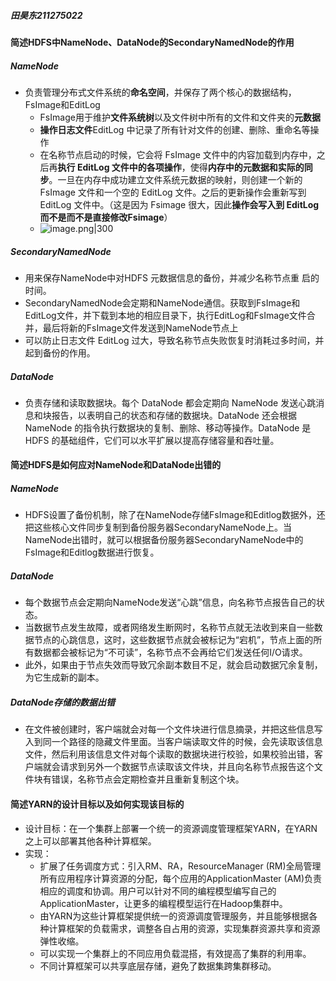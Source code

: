 ##### 田昊东211275022

#### 简述HDFS中NameNode、DataNode的SecondaryNamedNode的作用

##### NameNode

- 负责管理分布式文件系统的**命名空间**，并保存了两个核心的数据结构，
  FsImage和EditLog
  - FsImage用于维护**文件系统树**以及文件树中所有的文件和文件夹的**元数据**
  - **操作日志文件**EditLog 中记录了所有针对文件的创建、删除、重命名等操作
  - 在名称节点启动的时候，它会将 FsImage 文件中的内容加载到内存中，之后再**执行 EditLog 文件中的各项操作**，使得**内存中的元数据和实际的同步**。一旦在内存中成功建立文件系统元数据的映射，则创建一个新的 FsImage 文件和一个空的 EditLog 文件。之后的更新操作会重新写到 EditLog 文件中。（这是因为 Fsimage 很大，因此**操作会写入到 EditLog 而不是而不是直接修改Fsimage**）
  - ![image.png|300](https://thdlrt.oss-cn-beijing.aliyuncs.com/20240102165912.png)


##### SecondaryNamedNode

- 用来保存NameNode中对HDFS 元数据信息的备份，并减少名称节点重
  启的时间。
- SecondaryNamedNode会定期和NameNode通信。获取到FsImage和EditLog文件，并下载到本地的相应目录下，执行EditLog和FsImage文件合并，最后将新的FsImage文件发送到NameNode节点上
- 可以防止日志文件 EditLog 过大，导致名称节点失败恢复时消耗过多时间，并起到备份的作用。

##### DataNode

- 负责存储和读取数据块。每个 DataNode 都会定期向 NameNode 发送心跳消息和块报告，以表明自己的状态和存储的数据块。DataNode 还会根据 NameNode 的指令执行数据块的复制、删除、移动等操作。DataNode 是 HDFS 的基础组件，它们可以水平扩展以提高存储容量和吞吐量。

#### 简述HDFS是如何应对NameNode和DataNode出错的

##### NameNode

- HDFS设置了备份机制，除了在NameNode存储FsImage和Editlog数据外，还把这些核心文件同步复制到备份服务器SecondaryNameNode上。当NameNode出错时，就可以根据备份服务器SecondaryNameNode中的FsImage和Editlog数据进行恢复。

##### DataNode

- 每个数据节点会定期向NameNode发送“心跳”信息，向名称节点报告自己的状态。
- 当数据节点发生故障，或者网络发生断网时，名称节点就无法收到来自一些数据节点的心跳信息，这时，这些数据节点就会被标记为“宕机”，节点上面的所有数据都会被标记为“不可读”，名称节点不会再给它们发送任何I/O请求。
- 此外，如果由于节点失效而导致冗余副本数目不足，就会启动数据冗余复制，为它生成新的副本。

##### DataNode存储的数据出错

- 在文件被创建时，客户端就会对每一个文件块进行信息摘录，并把这些信息写入到同一个路径的隐藏文件里面。当客户端读取文件的时候，会先读取该信息文件，然后利用该信息文件对每个读取的数据块进行校验，如果校验出错，客户端就会请求到另外一个数据节点读取该文件块，并且向名称节点报告这个文件块有错误，名称节点会定期检查并且重新复制这个块。

#### 简述YARN的设计目标以及如何实现该目标的

- 设计目标：在一个集群上部署一个统一的资源调度管理框架YARN，在YARN之上可以部署其他各种计算框架。
- 实现：
  - 扩展了任务调度方式：引入RM、RA，ResourceManager (RM)全局管理所有应用程序计算资源的分配，每个应用的ApplicationMaster (AM)负责相应的调度和协调。用户可以针对不同的编程模型编写自己的ApplicationMaster，让更多的编程模型运行在Hadoop集群中。
  - 由YARN为这些计算框架提供统一的资源调度管理服务，并且能够根据各种计算框架的负载需求，调整各自占用的资源，实现集群资源共享和资源弹性收缩。
  - 可以实现一个集群上的不同应用负载混搭，有效提高了集群的利用率。
  - 不同计算框架可以共享底层存储，避免了数据集跨集群移动。